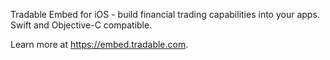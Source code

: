 Tradable Embed for iOS - build financial trading capabilities into your apps.
Swift and Objective-C compatible.

Learn more at https://embed.tradable.com.
